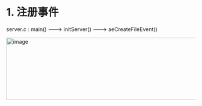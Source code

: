 # 1. 注册事件
server.c : main() --->  initServer() --->  aeCreateFileEvent() <br>

<img width="802" height="166" alt="image" src="https://github.com/user-attachments/assets/eb8c3b2b-605d-4f1c-9135-5c0cf3a63e66" />
